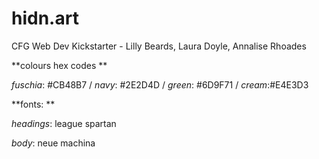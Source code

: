 # hidn.art
CFG Web Dev Kickstarter - Lilly Beards, Laura Doyle, Annalise Rhoades


**colours hex codes
**

_fuschia_: #CB48B7 /
_navy_: #2E2D4D /
_green_: #6D9F71 /
_cream_:#E4E3D3


**fonts:
**

_headings_: league spartan

_body_: neue machina
